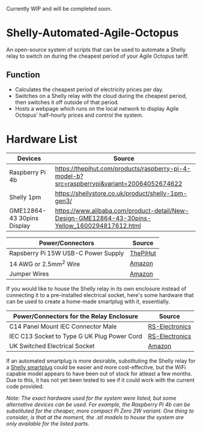 Currently WIP and will be completed soon.

# Shelly-Automated-Agile-Octopus
An open-source system of scripts that can be used to automate a Shelly relay to switch on during the cheapest period of your Agile Octopus tariff.

## Function
- Calculates the cheapest period of electricity prices per day.
- Switches on a Shelly relay with the cloud during the cheapest period, then switches it off outside of that period.
- Hosts a webpage which runs on the local network to display Agile Octopus' half-hourly prices and control the system.

# Hardware List

|Devices|Source|
---------|------
|Raspberry Pi 4b| https://thepihut.com/products/raspberry-pi-4-model-b?src=raspberrypi&variant=20064052674622|
|Shelly 1pm| https://shellystore.co.uk/product/shelly-1pm-gen3/|
|GME12864-43 30pins Display| https://www.alibaba.com/product-detail/New-Design-GME12864-43-30pins-Yellow_1600294817612.html|

|Power/Connectors|Source|
-----|-----
|Rapsberry Pi 15W USB-C Power Supply|[ThePiHut](https://thepihut.com/products/raspberry-pi-4-model-b?variant=20064052674622)|
|14 AWG or 2.5mm<sup>2</sup> Wire|[Amazon](https://www.amazon.co.uk/dp/B0CZRGZTLZ?ref=ppx_yo2ov_dt_b_fed_asin_title)|
|Jumper Wires|[Amazon](https://www.amazon.co.uk/dp/B074P726ZR?ref_=ppx_hzsearch_conn_dt_b_fed_asin_title_1)|


If you would like to house the Shelly relay in its own enclosure instead of connecting it to a pre-installed electrical socket, here's some hardware that can be used to create a home-made smartplug with it, essentially.

|Power/Connectors for the Relay Enclosure|Source|
----|-----
|C14 Panel Mount IEC Connector Male|[RS-Electronics](https://uk.rs-online.com/web/p/iec-connectors/0488191?gb=s)|
|IEC C13 Socket to Type G UK Plug Power Cord|[RS-Electronics](https://uk.rs-online.com/web/p/power-cords/2621126?gb=s)|
|UK Switched Electrical Socket|[Amazon](https://www.amazon.co.uk/dp/B01L4P5LVC?ref=ppx_yo2ov_dt_b_fed_asin_title)|

If an automated smartplug is more desirable, substituting the Shelly relay for a [Shelly smartplug](https://shellystore.co.uk/product/shelly-plus-plug-uk/) could be easier and more cost-effective, but the WiFi capable model appears to have been out of stock for atleast a few months. Due to this, it has not yet been tested to see if it could work with the current code provided.

*Note: The exact hardware used for the system were listed, but some alternative devices can be used. For example, the Raspberry Pi 4b can be substituted for the cheaper, more compact Pi Zero 2W variant. One thing to consider, is that at the moment, the .stl models to house the system are only available for the listed parts.*

